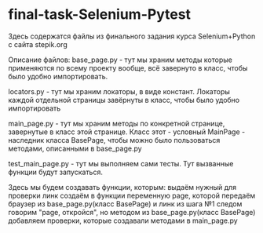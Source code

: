 ﻿# final-task-Selenium-Pytest
Здесь содержатся файлы из финального задания курса Selenium+Python с сайта stepik.org

Описание файлов:
base_page.py - тут мы храним методы которые применяются по всему проекту вообще, всё завернуто в класс, чтобы было удобно импортировать.

locators.py - тут мы храним локаторы, в виде констант. Локаторы каждой отдельной страницы завёрнуты в класс, чтобы было удобно импортировать

main_page.py - тут мы храним методы по конкретной странице, завернутые в класс этой странице. Класс этот - условный MainPage - наследник класса BasePage, чтобы можно было пользоваться методами, описанными в base_page.py

test_main_page.py - тут мы выполняем сами тесты. Тут вызванные функции будут запускаться.

Здесь мы будем создавать функции, которым:
выдаём нужный для проверки линк
создаём в функции переменную page, которой передаём браузер из base_page.py(класс BasePage) и линк из шага №1
следом говорим "page, откройся", но методом из base_page.py(класс BasePage)
добавляем проверки, которые создавали методами в main_page.py